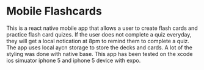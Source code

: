 # Mobile Flashcards
This is a react native mobile app that allows a user to create flash cards and practice flash card quizes. If the user does not complete a quiz everyday, they will get a local notication at 8pm to remind them to complete a quiz. The app uses local  aycn storage to store the decks and cards. A lot of the styling was done with native base. This app has been tested on the xcode ios simuator iphone 5 and iphone 5 device with expo.